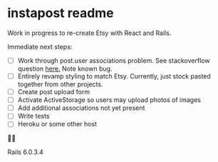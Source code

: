 # instapost readme

Work in progress to re-create Etsy with React and Rails.   

Immediate next steps: 
- [ ] Work through post.user associations problem. See stackoverflow question [here.](https://stackoverflow.com/questions/66019588/rails-post-controller-not-passing-user-association-to-react-view) Note known bug.
- [ ] Entirely revamp styling to match Etsy. Currently, just stock pasted together from other projects.
- [ ] Create post upload form
- [ ] Activate ActiveStorage so users may upload photos of images
- [ ] Add additional associations not yet present
- [ ] Write tests
- [ ] Heroku or some other host

:partying_face::nerd_face:

Rails 6.0.3.4


